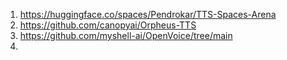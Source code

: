 


1. https://huggingface.co/spaces/Pendrokar/TTS-Spaces-Arena
2. https://github.com/canopyai/Orpheus-TTS
3. https://github.com/myshell-ai/OpenVoice/tree/main
4. 
